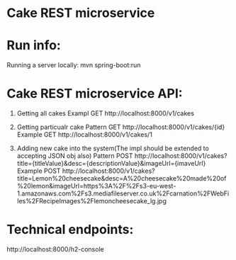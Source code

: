 # Cake REST microservice

Run info:
=========
Running a server locally:
mvn spring-boot:run

Cake REST microservice API:
============================
1. Getting all cakes
Exampl
GET  http://localhost:8000/v1/cakes

2. Getting particualr cake
Pattern
GET  http://localhost:8000/v1/cakes/{id}
Example
GET  http://localhost:8000/v1/cakes/1

3. Adding new cake into the system(The impl should be extended to accepting JSON obj also)
Pattern
POST http://localhost:8000/v1/cakes?title={titleValue}&desc={descriptionValue}&imageUrl={imaveUrl}
Example
POST http://localhost:8000/v1/cakes?title=Lemon%20cheesecake&desc=A%20cheesecake%20made%20of%20lemon&imageUrl=https%3A%2F%2Fs3-eu-west-1.amazonaws.com%2Fs3.mediafileserver.co.uk%2Fcarnation%2FWebFiles%2FRecipeImages%2Flemoncheesecake_lg.jpg


Technical endpoints:
====================
http://localhost:8000/h2-console